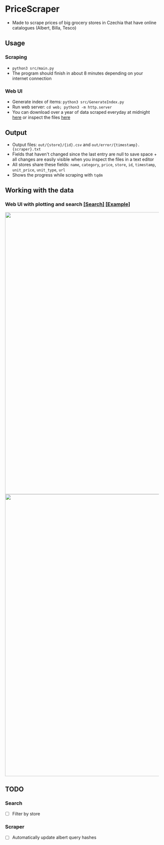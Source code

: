 # PriceScraper
- Made to scrape prices of big grocery stores in Czechia that have online catalogues (Albert, Billa, Tesco) 

## Usage
### Scraping
- `python3 src/main.py`
- The program should finish in about 8 minutes depending on your internet connection
### Web UI
- Generate index of items: `python3 src/GenerateIndex.py`
- Run web server: `cd web; python3 -m http.server`
- You can download over a year of data scraped everyday at midnight [here](http://158.101.162.168:8082/out.tar.gz) or inspect the files [here](http://158.101.162.168:8082/data/)

## Output
- Output files: `out/{store}/{id}.csv` and `out/error/{timestamp}.{scraper}.txt`
- Fields that haven't changed since the last entry are null to save space + all changes are easily visible when you inspect the files in a text editor
- All stores share these fields: `name`, `category`, `price`, `store`, `id`, `timestamp`, `unit_price`, `unit_type`, `url`
- Shows the progress while scraping with `tqdm`

## Working with the data
### Web UI with plotting and search [[Search]](http://158.101.162.168:8082/search.html) [[Example]](http://158.101.162.168:8082/?ids[]=tesco%2F2001019141652.csv&ids[]=tesco%2F2001130909583.csv&ids[]=tesco%2F2001000151875.csv&ids[]=tesco%2F2001130898559.csv&ids[]=tesco%2F2001130294293.csv&ids[]=tesco%2F2001130907487.csv&ids[]=tesco%2F2001130294254.csv&ids[]=tesco%2F2001130905057.csv&ids[]=tesco%2F2001130905063.csv&ids[]=tesco%2F2001130905073.csv&ids[]=albert%2F20480905.csv&ids[]=albert%2F22459466.csv&ids[]=albert%2F27344064.csv&ids[]=albert%2F26109718.csv&ids[]=albert%2F21976056.csv&ids[]=billa%2F82322229.csv&ids[]=billa%2F82316363.csv&ids[]=billa%2F82315094.csv)

<img src="https://michalhrbek.github.io/images/pricescraper/chartjs_plot.png" width=920>
<img src="https://michalhrbek.github.io/images/pricescraper/search.png" width=920>

## TODO
### Search
- [ ] Filter by store
### Scraper
- [ ] Automatically update albert query hashes